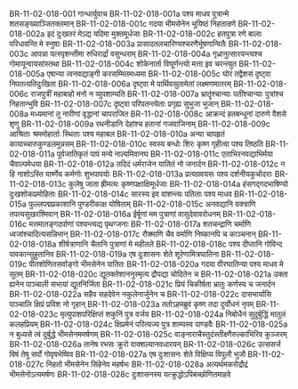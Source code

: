 BR-11-02-018-001  गान्धार्युवाच
BR-11-02-018-001a पश्य माधव पुत्रान्मे शतसङ्ख्याञ्जितक्लमान्
BR-11-02-018-001c गदया भीमसेनेन भूयिष्ठं निहतान्रणे
BR-11-02-018-002a इदं दुःखतरं मेऽद्य यदिमा मुक्तमूर्धजाः
BR-11-02-018-002c हतपुत्रा रणे बालाः परिधावन्ति मे स्नुषाः
BR-11-02-018-003a प्रासादतलचारिण्यश्चरणैर्भूषणान्वितैः
BR-11-02-018-003c आपन्ना यत्स्पृशन्तीमा रुधिरार्द्रां वसुन्धराम्
BR-11-02-018-004a गृध्रानुत्सारयन्त्यश्च गोमायून्वायसांस्तथा
BR-11-02-018-004c शोकेनार्ता विघूर्णन्त्यो मत्ता इव चरन्त्युत
BR-11-02-018-005a एषान्या त्वनवद्याङ्गी करसम्मितमध्यमा
BR-11-02-018-005c घोरं तद्वैशसं दृष्ट्वा निपतत्यतिदुःखिता
BR-11-02-018-006a दृष्ट्वा मे पार्थिवसुतामेतां लक्ष्मणमातरम्
BR-11-02-018-006c राजपुत्रीं महाबाहो मनो न व्युपशाम्यति
BR-11-02-018-007a भ्रातॄंश्चान्याः पतींश्चान्याः पुत्रांश्च निहतान्भुवि
BR-11-02-018-007c दृष्ट्वा परिपतन्त्येताः प्रगृह्य सुभुजा भुजान्
BR-11-02-018-008a मध्यमानां तु नारीणां वृद्धानां चापराजित
BR-11-02-018-008c आक्रन्दं हतबन्धूनां दारुणे वैशसे शृणु
BR-11-02-018-009a रथनीडानि देहांश्च हतानां गजवाजिनाम्
BR-11-02-018-009c आश्रिताः श्रममोहार्ताः स्थिताः पश्य महाबल
BR-11-02-018-010a अन्या चापहृतं कायाच्चारुकुण्डलमुन्नसम्
BR-11-02-018-010c स्वस्य बन्धोः शिरः कृष्ण गृहीत्वा पश्य तिष्ठति
BR-11-02-018-011a पूर्वजातिकृतं पापं मन्ये नाल्पमिवानघ
BR-11-02-018-011c एताभिरनवद्याभिर्मया चैवाल्पमेधया
BR-11-02-018-012a तदिदं धर्मराजेन यातितं नो जनार्दन
BR-11-02-018-012c न हि नाशोऽस्ति वार्ष्णेय कर्मणोः शुभपापयोः
BR-11-02-018-013a प्रत्यग्रवयसः पश्य दर्शनीयकुचोदराः
BR-11-02-018-013c कुलेषु जाता ह्रीमत्यः कृष्णपक्षाक्षिमूर्धजाः
BR-11-02-018-014a हंसगद्गदभाषिण्यो दुःखशोकप्रमोहिताः
BR-11-02-018-014c सारस्य इव वाशन्त्यः पतिताः पश्य माधव
BR-11-02-018-015a फुल्लपद्मप्रकाशानि पुण्डरीकाक्ष योषिताम्
BR-11-02-018-015c अनवद्यानि वक्त्राणि तपत्यसुखरश्मिवान्
BR-11-02-018-016a ईर्षूणां मम पुत्राणां वासुदेवावरोधनम्
BR-11-02-018-016c मत्तमातङ्गदर्पाणां पश्यन्त्यद्य पृथग्जनाः
BR-11-02-018-017a शतचन्द्राणि चर्माणि ध्वजांश्चादित्यसन्निभान्
BR-11-02-018-017c रौक्माणि चैव वर्माणि निष्कानपि च काञ्चनान्
BR-11-02-018-018a शीर्षत्राणानि चैतानि पुत्राणां मे महीतले
BR-11-02-018-018c पश्य दीप्तानि गोविन्द पावकान्सुहुतानिव
BR-11-02-018-019a एष दुःशासनः शेते शूरेणामित्रघातिना
BR-11-02-018-019c पीतशोणितसर्वाङ्गो भीमसेनेन पातितः
BR-11-02-018-020a गदया वीरघातिन्या पश्य माधव मे सुतम्
BR-11-02-018-020c द्यूतक्लेशाननुस्मृत्य द्रौपद्या चोदितेन च
BR-11-02-018-021a उक्ता ह्यनेन पाञ्चाली सभायां द्यूतनिर्जिता
BR-11-02-018-021c प्रियं चिकीर्षता भ्रातुः कर्णस्य च जनार्दन
BR-11-02-018-022a सहैव सहदेवेन नकुलेनार्जुनेन च
BR-11-02-018-022c दासभार्यासि पाञ्चालि क्षिप्रं प्रविश नो गृहान्
BR-11-02-018-023a ततोऽहमब्रुवं कृष्ण तदा दुर्योधनं नृपम्
BR-11-02-018-023c मृत्युपाशपरिक्षिप्तं शकुनिं पुत्र वर्जय
BR-11-02-018-024a निबोधैनं सुदुर्बुद्धिं मातुलं कलहप्रियम्
BR-11-02-018-024c क्षिप्रमेनं परित्यज्य पुत्र शाम्यस्व पाण्डवैः
BR-11-02-018-025a न बुध्यसे त्वं दुर्बुद्धे भीमसेनममर्षणम्
BR-11-02-018-025c वाङ्नाराचैस्तुदंस्तीक्ष्णैरुल्काभिरिव कुञ्जरम्
BR-11-02-018-026a तानेष रभसः क्रूरो वाक्शल्यानवधारयन्
BR-11-02-018-026c उत्ससर्ज विषं तेषु सर्पो गोवृषभेष्विव
BR-11-02-018-027a एष दुःशासनः शेते विक्षिप्य विपुलौ भुजौ
BR-11-02-018-027c निहतो भीमसेनेन सिंहेनेव महर्षभः
BR-11-02-018-028a अत्यर्थमकरोद्रौद्रं भीमसेनोऽत्यमर्षणः
BR-11-02-018-028c दुःशासनस्य यत्क्रुद्धोऽपिबच्छोणितमाहवे
